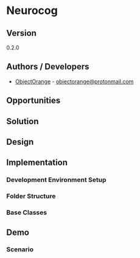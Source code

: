 # Neurocog

## Version
0.2.0

## Authors / Developers
- [ObjectOrange](https://github.com/objectorange) - objectorange@protonmail.com

## Opportunities

## Solution

## Design

## Implementation

### Development Environment Setup

### Folder Structure

### Base Classes

## Demo


### Scenario



